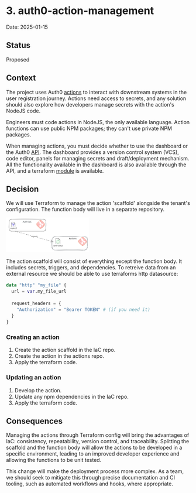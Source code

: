 # 3. auth0-action-management

Date: 2025-01-15

## Status

Proposed

## Context

The project uses Auth0 [actions](https://auth0.com/docs/customize/actions) to interact with downstream systems in the user registration journey. Actions need access to secrets, and any solution should also explore how developers manage secrets with the action's NodeJS code.

Engineers must code actions in NodeJS, the only available language. Action functions can use public NPM packages; they can't use private NPM packages.

When managing actions, you must decide whether to use the dashboard or the Auth0 [API](https://auth0.com/docs/api/management/v2/actions/post-action). The dashboard provides a version control system (VCS), code editor, panels for managing secrets and draft/deployment mechanism. All the functionality available in the dashboard is also available through the API, and a terraform [module](https://registry.terraform.io/providers/auth0/auth0/latest/docs/resources/action) is available.

## Decision

We will use Terraform to manage the action 'scaffold'  alongside the tenant's configuration. The function body will live in a separate repository.


<img src="./imgs/auth0-action-management-1.svg" width="45%" alt="Terraform pulling action code" title="Terraform pulling action code">

The action scaffold will consist of everything except the function body. It includes secrets, triggers, and dependencies. To retreive data from an external resource we should be able to use terraforms http datasource:

```tf
data "http" "my_file" {
  url = var.my_file_url

  request_headers = {
    "Authorization" = "Bearer TOKEN" # (if you need it)
  }
}
```

### Creating an action
1. Create the action scaffold in the IaC repo.
2. Create the action in the actions repo.
3. Apply the terraform code.

### Updating an action
1. Develop the action.
2. Update any npm dependencies in the IaC repo.
3. Apply the terraform code.

## Consequences

Managing the actions through Terraform config will bring the advantages of IaC: consistency, repeatability, version control, and traceability. Splitting the scaffold and the function body will allow the actions to be developed in a specific environment, leading to an improved developer experience and allowing the functions to be unit tested.

This change will make the deployment process more complex. As a team, we should seek to mitigate this through precise documentation and CI tooling, such as automated workflows and hooks, where appropriate.
